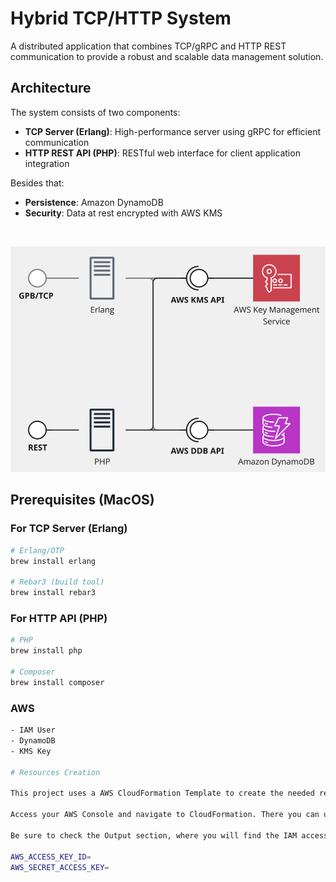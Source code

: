 # Hybrid TCP/HTTP System

A distributed application that combines TCP/gRPC and HTTP REST communication to provide a robust and scalable data management solution.

## Architecture

The system consists of two components:

- **TCP Server (Erlang)**: High-performance server using gRPC for efficient communication
- **HTTP REST API (PHP)**: RESTful web interface for client application integration

Besides that:
- **Persistence**: Amazon DynamoDB
- **Security**: Data at rest encrypted with AWS KMS

<br>

![App](./app.png)

## Prerequisites (MacOS)

### For TCP Server (Erlang)
```bash
# Erlang/OTP
brew install erlang

# Rebar3 (build tool)
brew install rebar3
```

### For HTTP API (PHP)
```bash
# PHP
brew install php

# Composer
brew install composer
```

### AWS
```bash
- IAM User
- DynamoDB
- KMS Key

# Resources Creation

This project uses a AWS CloudFormation Template to create the needed resources.

Access your AWS Console and navigate to CloudFormation. There you can upload the template file (cloud_formation.yml) to load all the resources.

Be sure to check the Output section, where you will find the IAM access keys, which will be needed to your application connect to AWS.

AWS_ACCESS_KEY_ID=
AWS_SECRET_ACCESS_KEY=
```
